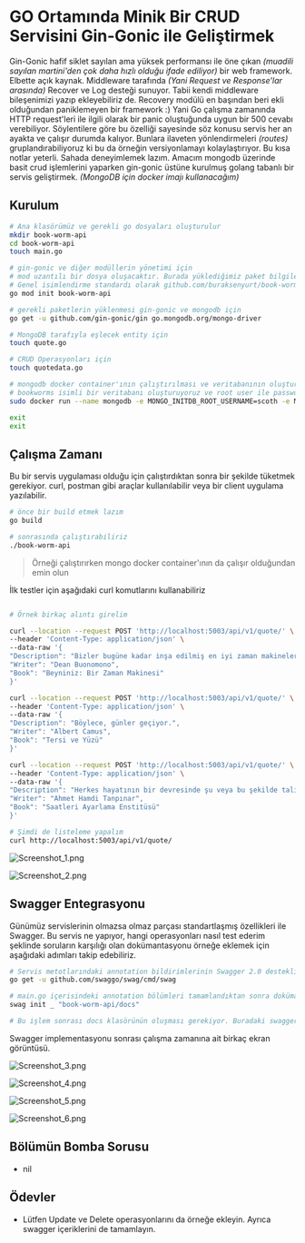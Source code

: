 # GO Ortamında Minik Bir CRUD Servisini Gin-Gonic ile Geliştirmek

Gin-Gonic hafif siklet sayılan ama yüksek performansı ile öne çıkan _(muadili sayılan martini'den çok daha hızlı olduğu ifade ediliyor)_ bir web framework. Elbette açık kaynak. Middleware tarafında _(Yani Request ve Response'lar arasında)_ Recover ve Log desteği sunuyor. Tabii kendi middleware bileşenimizi yazıp ekleyebiliriz de. Recovery modülü en başından beri ekli olduğundan paniklemeyen bir framework :) Yani Go çalışma zamanında HTTP request'leri ile ilgili olarak bir panic oluştuğunda uygun bir 500 cevabı verebiliyor. Söylentilere göre bu özelliği sayesinde söz konusu servis her an ayakta ve çalışır durumda kalıyor. Bunlara ilaveten yönlendirmeleri _(routes)_ gruplandırabiliyoruz ki bu da örneğin versiyonlamayı kolaylaştırıyor. Bu kısa notlar yeterli. Sahada deneyimlemek lazım. Amacım mongodb üzerinde basit crud işlemlerini yaparken gin-gonic üstüne kurulmuş golang tabanlı bir servis geliştirmek. _(MongoDB için docker imajı kullanacağım)_

## Kurulum

```bash
# Ana klasörümüz ve gerekli go dosyaları oluşturulur
mkdir book-worm-api
cd book-worm-api
touch main.go

# gin-gonic ve diğer modüllerin yönetimi için
# mod uzantılı bir dosya oluşacaktır. Burada yüklediğimiz paket bilgilerini görebiliriz. 
# Genel isimlendirme standardı olarak github.com/buraksenyurt/book-worm-api kullanımı da tercih edilebilir
go mod init book-worm-api

# gerekli paketlerin yüklenmesi gin-gonic ve mongodb için
go get -u github.com/gin-gonic/gin go.mongodb.org/mongo-driver

# MongoDB tarafıyla eşlecek entity için
touch quote.go

# CRUD Operasyonları için
touch quotedata.go

# mongodb docker container'ının çalıştırılması ve veritabanının oluşturulması
# bookworms isimli bir veritabanı oluşturuyoruz ve root user ile password bilgisi de veriyoruz (Bunu production'da yapmayın tabii)
sudo docker run --name mongodb -e MONGO_INITDB_ROOT_USERNAME=scoth -e MONGO_INITDB_ROOT_PASSWORD=tiger -e MONGO_INITDB_DATABASE=bookworms -p 27017:27017 -d mongo:latest

exit
exit
```

## Çalışma Zamanı

Bu bir servis uygulaması olduğu için çalıştırdıktan sonra bir şekilde tüketmek gerekiyor. curl, postman gibi araçlar kullanılabilir veya bir client uygulama yazılabilir.

```bash
# önce bir build etmek lazım
go build

# sonrasında çalıştırabiliriz
./book-worm-api
```

>Örneği çalıştırırken mongo docker container'ının da çalışır olduğundan emin olun

İlk testler için aşağıdaki curl komutlarını kullanabiliriz

```bash

# Örnek birkaç alıntı girelim

curl --location --request POST 'http://localhost:5003/api/v1/quote/' \
--header 'Content-Type: application/json' \
--data-raw '{
"Description": "Bizler bugüne kadar inşa edilmiş en iyi zaman makineleriyiz.",
"Writer": "Dean Buonomono",
"Book": "Beyniniz: Bir Zaman Makinesi"
}'

curl --location --request POST 'http://localhost:5003/api/v1/quote/' \
--header 'Content-Type: application/json' \
--data-raw '{
"Description": "Böylece, günler geçiyor.",
"Writer": "Albert Camus",
"Book": "Tersi ve Yüzü"
}'

curl --location --request POST 'http://localhost:5003/api/v1/quote/' \
--header 'Content-Type: application/json' \
--data-raw '{
"Description": "Herkes hayatının bir devresinde şu veya bu şekilde talihinin şuuruna erer.",
"Writer": "Ahmet Hamdi Tanpınar",
"Book": "Saatleri Ayarlama Enstitüsü"
}'

# Şimdi de listeleme yapalım
curl http://localhost:5003/api/v1/quote/
```

![Screenshot_1.png](./assets/Screenshot_1.png)

![Screenshot_2.png](./assets/Screenshot_2.png)

## Swagger Entegrasyonu

Günümüz servislerinin olmazsa olmaz parçası standartlaşmış özellikleri ile Swagger. Bu servis ne yapıyor, hangi operasyonları nasıl test ederim şeklinde soruların karşılığı olan dokümantasyonu örneğe eklemek için aşağıdaki adımları takip edebiliriz. 

```bash
# Servis metotlarındaki annotation bildirimlerinin Swagger 2.0 destekli olarak dokümante edilmesi için gerekli modül
go get -u github.com/swaggo/swag/cmd/swag

# main.go içerisindeki annotation bölümleri tamamlandıktan sonra dokümanın üretilmesi için
swag init _ "book-worm-api/docs"

# Bu işlem sonrası docs klasörünün oluşması gerekiyor. Buradaki swagger.json ve yaml içeriklerini inceleyin derim ;)
```

Swagger implementasyonu sonrası çalışma zamanına ait birkaç ekran görüntüsü.

![Screenshot_3.png](./assets/Screenshot_3.png)

![Screenshot_4.png](./assets/Screenshot_4.png)

![Screenshot_5.png](./assets/Screenshot_5.png)

![Screenshot_6.png](./assets/Screenshot_6.png)

## Bölümün Bomba Sorusu

- nil

## Ödevler

- Lütfen Update ve Delete operasyonlarını da örneğe ekleyin. Ayrıca swagger içeriklerini de tamamlayın.